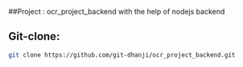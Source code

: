 ##Project : ocr_project_backend with the help of nodejs backend 


## Git-clone:
```bash
git clone https://github.com/git-dhanji/ocr_project_backend.git
